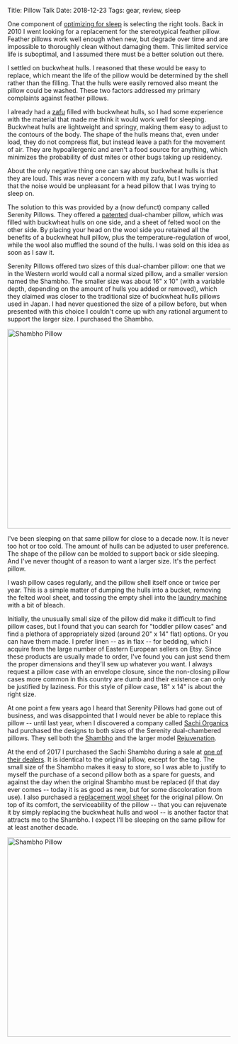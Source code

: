 Title: Pillow Talk
Date: 2018-12-23
Tags: gear, review, sleep

One component of [optimizing for sleep](/2018/11/sleep/) is selecting the right tools. Back in 2010 I went looking for a replacement for the stereotypical feather pillow. Feather pillows work well enough when new, but degrade over time and are impossible to thoroughly clean without damaging them. This limited service life is suboptimal, and I assumed there must be a better solution out there.

I settled on buckwheat hulls. I reasoned that these would be easy to replace, which meant the life of the pillow would be determined by the shell rather than the filling. That the hulls were easily removed also meant the pillow could be washed. These two factors addressed my primary complaints against feather pillows.

I already had a [zafu](https://zafu.net/zafu-meditation-cushion) filled with buckwheat hulls, so I had some experience with the material that made me think it would work well for sleeping. Buckwheat hulls are lightweight and springy, making them easy to adjust to the contours of the body. The shape of the hulls means that, even under load, they do not compress flat, but instead leave a path for the movement of air. They are hypoallergenic and aren't a food source for anything, which minimizes the probability of dust mites or other bugs taking up residency.

About the only negative thing one can say about buckwheat hulls is that they are loud. This was never a concern with my zafu, but I was worried that the noise would be unpleasant for a head pillow that I was trying to sleep on.

The solution to this was provided by a (now defunct) company called Serenity Pillows. They offered a [patented](https://patents.google.com/patent/US6701555B1/) dual-chamber pillow, which was filled with buckwheat hulls on one side, and a sheet of felted wool on the other side. By placing your head on the wool side you retained all the benefits of a buckwheat hull pillow, plus the temperature-regulation of wool, while the wool also muffled the sound of the hulls. I was sold on this idea as soon as I saw it.

Serenity Pillows offered two sizes of this dual-chamber pillow: one that we in the Western world would call a normal sized pillow, and a smaller version named the Shambho. The smaller size was about 16" x 10" (with a variable depth, depending on the amount of hulls you added or removed), which they claimed was closer to the traditional size of buckwheat hulls pillows used in Japan. I had never questioned the size of a pillow before, but when presented with this choice I couldn't come up with any rational argument to support the larger size. I purchased the Shambho.

<a href="https://www.flickr.com/photos/pigmonkey/31499309397/in/dateposted/" title="Shambho Pillow"><img src="https://farm8.staticflickr.com/7912/31499309397_3da1a807d9_c.jpg" width="800" height="450" alt="Shambho Pillow"></a>

I've been sleeping on that same pillow for close to a decade now. It is never too hot or too cold. The amount of hulls can be adjusted to user preference. The shape of the pillow can be molded to support back or side sleeping. And I've never thought of a reason to want a larger size. It's the perfect pillow.

I wash pillow cases regularly, and the pillow shell itself once or twice per year. This is a simple matter of dumping the hulls into a bucket, removing the felted wool sheet, and tossing the empty shell into the [laundry machine](/2018/12/laundry-alternative/) with a bit of bleach.

Initially, the unusually small size of the pillow did make it difficult to find pillow cases, but I found that you can search for "toddler pillow cases" and find a plethora of appropriately sized (around 20" x 14" flat) options. Or you can have them made. I prefer linen -- as in flax -- for bedding, which I acquire from the large number of Eastern European sellers on Etsy. Since these products are usually made to order, I've found you can just send them the proper dimensions and they'll sew up whatever you want. I always request a pillow case with an envelope closure, since the non-closing pillow cases more common in this country are dumb and their existence can only be justified by laziness. For this style of pillow case, 18" x 14" is about the right size.

At one point a few years ago I heard that Serenity Pillows had gone out of business, and was disappointed that I would never be able to replace this pillow -- until last year, when I discovered a company called [Sachi Organics](https://www.sachiorganics.com/) had purchased the designs to both sizes of the Serenity dual-chambered pillows. They sell both the [Shambho](https://www.sachiorganics.com/products/shambho-pillow) and the larger model [Rejuvenation](https://www.sachiorganics.com/products/rejuvenation-pillow-2).

At the end of 2017 I purchased the Sachi Shambho during a sale at [one of their dealers](https://www.dreamsoftbedware.com/seorshpi.html). It is identical to the original pillow, except for the tag. The small size of the Shambho makes it easy to store, so I was able to justify to myself the purchase of a second pillow both as a spare for guests, and against the day when the original Shambho must be replaced (if that day ever comes -- today it is as good as new, but for some discoloration from use). I also purchased a [replacement wool sheet](https://www.dreamsoftbedware.com/fise10orecex.html) for the original pillow. On top of its comfort, the serviceability of the pillow -- that you can rejuvenate it by simply replacing the buckwheat hulls and wool -- is another factor that attracts me to the Shambho. I expect I'll be sleeping on the same pillow for at least another decade.

<a href="https://www.flickr.com/photos/pigmonkey/32566515178/in/dateposted/" title="Shambho Pillow"><img src="https://farm8.staticflickr.com/7906/32566515178_8c746a4f5e_c.jpg" width="800" height="450" alt="Shambho Pillow"></a>
